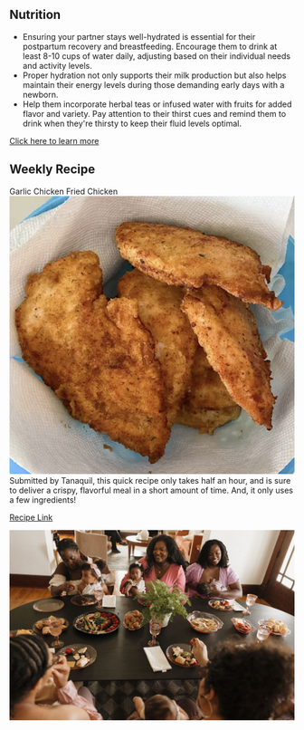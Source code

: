 ## Nutrition
- Ensuring your partner stays well-hydrated is essential for their postpartum recovery and breastfeeding. Encourage them to drink at least 8-10 cups of water daily, adjusting based on their individual needs and activity levels.
- Proper hydration not only supports their milk production but also helps maintain their energy levels during those demanding early days with a newborn.
- Help them incorporate herbal teas or infused water with fruits for added flavor and variety. Pay attention to their thirst cues and remind them to drink when they're thirsty to keep their fluid levels optimal.

[Click here to learn more](https://www.nebraskamed.com/womens-health/pregnancy-birth/postnatal-vitamins-and-postpartum-nutrition-6-tips-for-breastfeeding-moms)

## Weekly Recipe
Garlic Chicken Fried Chicken
![picture](/markdown/modules/nutrition/recipes/images/Garlic_chicken.png)
Submitted by Tanaquil, this quick recipe only takes half an hour, and is sure to deliver a crispy, flavorful meal in a short amount of time. And, it only uses a few ingredients!

[Recipe Link](https://www.allrecipes.com/recipe/86047/garlic-chicken-fried-chicken/)

![](/markdown/weeks/images/nutrition_week1.jpg)
